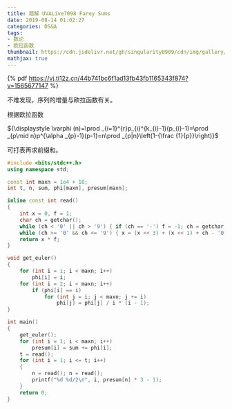 ```yaml
---
title: 题解 UVALive7098 Farey Sums
date: 2019-08-14 01:02:27
categories: DS&A
tags:
- 数论
- 欧拉函数
thumbnail: https://cdn.jsdelivr.net/gh/singularity0909/cdn/img/gallery/icpc.jpg
mathjax: true
---
```


{% pdf https://vj.ti12z.cn/44b741bc6f1ad13fb43fb1165343f874?v=1565677147 %}

不难发现，序列的增量与欧拉函数有关。

根据欧拉函数

${\displaystyle \varphi (n)=\prod _{i=1}^{r}p_{i}^{k_{i}-1}(p_{i}-1)=\prod _{p\mid n}p^{\alpha _{p}-1}(p-1)=n\prod _{p|n}\left(1-{\frac {1}{p}}\right)}$

可打表再求前缀和。

```cpp
#include <bits/stdc++.h>
using namespace std;

const int maxn = 1e4 + 10;
int t, n, sum, phi[maxn], presum[maxn];

inline const int read()
{
    int x = 0, f = 1;
    char ch = getchar();
    while (ch < '0' || ch > '9') { if (ch == '-') f = -1; ch = getchar(); }
    while (ch >= '0' && ch <= '9') { x = (x << 3) + (x << 1) + ch - '0'; ch = getchar(); }
    return x * f;
}

void get_euler()
{
    for (int i = 1; i < maxn; i++)
        phi[i] = i;
    for (int i = 2; i < maxn; i++)
        if (phi[i] == i)
            for (int j = i; j < maxn; j += i)
                phi[j] = phi[j] / i * (i - 1);
}

int main()
{
    get_euler();
    for (int i = 1; i < maxn; i++)
        presum[i] = sum += phi[i];
    t = read();
    for (int i = 1; i <= t; i++)
    {
        n = read(); n = read();
        printf("%d %d/2\n", i, presum[n] * 3 - 1);
    }
    return 0;
}

```